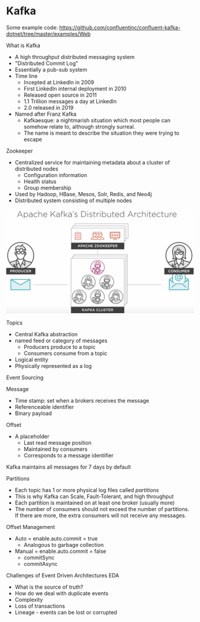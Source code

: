 # Kafka

Some example code:
<https://github.com/confluentinc/confluent-kafka-dotnet/tree/master/examples/Web>

What is Kafka
- A high throughput distributed messaging system
- "Distributed Commit Log"
- Essentially a pub-sub system
- Time line
    * Incepted at LinkedIn in 2009
    * First LinkedIn internal deployment in 2010
    * Released open source in 2011
    * 1.1 Trillion messages a day at LinkedIn
    * 2.0 released in 2019
- Named after Franz Kafka
    * Kafkaesque: a nightmarish situation which most people can somehow relate
        to, although strongly surreal.
    * The name is meant to describe the situation they were trying to escape

Zookeeper
- Centralized service for maintaining metadata about a cluster of distributed
    nodes
    * Configuration information
    * Health status
    * Group membership
- Used by Hadoop, HBase, Mesos, Solr, Redis, and Neo4j
- Distributed system consisting of multiple nodes

![architecture](./architecture.png)

Topics
- Central Kafka abstraction
- named feed or category of messages
    * Producers produce to a topic
    * Consumers consume from a topic
- Logical entity
- Physically represented as a log

Event Sourcing

Message
- Time stamp: set when a brokers receives the message
- Referenceable identifier
- Binary payload

Offset
- A placeholder
    * Last read message position
    * Maintained by consumers
    * Corresponds to a message identifier

Kafka maintains all messages for 7 days by default

Partitions
- Each topic has 1 or more physical log files called _partitions_
- This is why Kafka can Scale, Fault-Tolerant, and high throughput
- Each partition is maintained on at least one broker (usually more)
- The number of consumers should not exceed the number of partitions. If there
    are more, the extra consumers will not receive any messages.
    
Offset Management
- Auto = enable.auto.commit = true
    * Analogous to garbage collection
- Manual = enable.auto.commit = false
    * commitSync
    * commitAsync

Challenges of Event Driven Architectures EDA
- What is the source of truth?
- How do we deal with duplicate events
- Complexity
- Loss of transactions
- Lineage - events can be lost or corrupted
